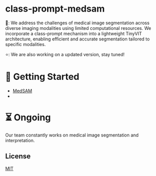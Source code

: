 # class-prompt-medsam

🚀: We address the challenges of medical image segmentation across diverse imaging modalities using limited computational resources. We incorporate a class-prompt mechanism into a lightweight TinyVIT architecture, enabling efficient and accurate segmentation tailored to specific modalities. 

⭐️: We are also working on a updated version, stay tuned! 

# 🔨 Getting Started

* [MedSAM](https://github.com/bowang-lab/MedSAM)
* 


# :hourglass_flowing_sand: Ongoing
Our team constantly works on medical image segmentation and interpretation.

## License

[MIT](LICENSE) 
